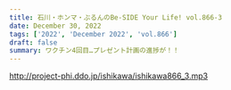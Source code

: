```yaml
---
title: 石川・ホンマ・ぶるんのBe-SIDE Your Life! vol.866-3
date: December 30, 2022
tags: ['2022', 'December 2022', 'vol.866']
draft: false
summary: ワクチン4回目…プレゼント計画の進捗が！！
---
```


http://project-phi.ddo.jp/ishikawa/ishikawa866_3.mp3